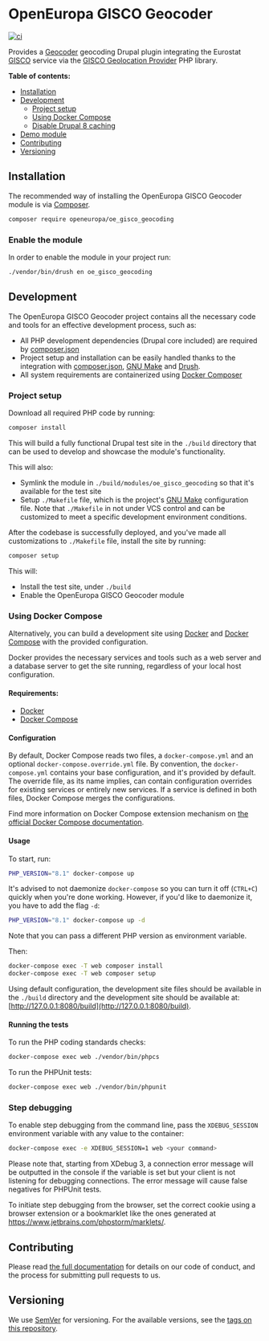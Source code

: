 # OpenEuropa GISCO Geocoder

[![ci](https://github.com/openeuropa/oe_gisco_geocoding/actions/workflows/ci.yml/badge.svg)](https://github.com/openeuropa/oe_gisco_geocoding/actions/workflows/ci.yml)

Provides a [Geocoder](https://www.drupal.org/project/geocoder) geocoding Drupal plugin integrating the Eurostat [GISCO](https://ec.europa.eu/eurostat/web/gisco) service via the [GISCO Geolocation Provider](https://github.com/openeuropa/gisco-geocoding-provider) PHP library.

**Table of contents:**

- [Installation](#installation)
- [Development](#development)
  - [Project setup](#project-setup)
  - [Using Docker Compose](#using-docker-compose)
  - [Disable Drupal 8 caching](#disable-drupal-8-caching)
- [Demo module](#demo-module)
- [Contributing](#contributing)
- [Versioning](#versioning)

## Installation

The recommended way of installing the OpenEuropa GISCO Geocoder module is via [Composer][1].

```bash
composer require openeuropa/oe_gisco_geocoding
```

### Enable the module

In order to enable the module in your project run:

```bash
./vendor/bin/drush en oe_gisco_geocoding
```

## Development

The OpenEuropa GISCO Geocoder project contains all the necessary code and tools for an effective development process, such as:

- All PHP development dependencies (Drupal core included) are required by [composer.json](composer.json)
- Project setup and installation can be easily handled thanks to the integration with [composer.json](composer.json), [GNU Make][4] and [Drush][3].
- All system requirements are containerized using [Docker Composer][2]

### Project setup

Download all required PHP code by running:

```bash
composer install
```

This will build a fully functional Drupal test site in the `./build` directory that can be used to develop and showcase the module's functionality.

This will also:

- Symlink the module in  `./build/modules/oe_gisco_geocoding` so that it's available for the test site
- Setup `./Makefile` file, which is the project's [GNU Make][4] configuration file. Note that `./Makefile` in not under VCS control and can be customized to meet a specific development environment conditions.

After the codebase is successfully deployed, and you've made all customizations to `./Makefile` file, install the site by running:

```bash
composer setup
```

This will:

- Install the test site, under `./build`
- Enable the OpenEuropa GISCO Geocoder module

### Using Docker Compose

Alternatively, you can build a development site using [Docker][5] and [Docker Compose][2] with the provided configuration.

Docker provides the necessary services and tools such as a web server and a database server to get the site running, regardless of your local host configuration.

#### Requirements:

- [Docker][5]
- [Docker Compose][2]

#### Configuration

By default, Docker Compose reads two files, a `docker-compose.yml` and an optional `docker-compose.override.yml` file. By convention, the `docker-compose.yml` contains your base configuration, and it's provided by default. The override file, as its name implies, can contain configuration overrides for existing services or entirely new services. If a service is defined in both files, Docker Compose merges the configurations.

Find more information on Docker Compose extension mechanism on [the official Docker Compose documentation](https://docs.docker.com/compose/extends/).

#### Usage

To start, run:

```bash
PHP_VERSION="8.1" docker-compose up
```

It's advised to not daemonize `docker-compose` so you can turn it off (`CTRL+C`) quickly when you're done working. However, if you'd like to daemonize it, you have to add the flag `-d`:

```bash
PHP_VERSION="8.1" docker-compose up -d
```

Note that you can pass a different PHP version as environment variable.

Then:

```bash
docker-compose exec -T web composer install
docker-compose exec -T web composer setup
```

Using default configuration, the development site files should be available in the `./build` directory and the development site should be available at: [http://127.0.0.1:8080/build](http://127.0.0.1:8080/build).

#### Running the tests

To run the PHP coding standards checks:

```bash
docker-compose exec web ./vendor/bin/phpcs
```

To run the PHPUnit tests:

```bash
docker-compose exec web ./vendor/bin/phpunit
```

### Step debugging

To enable step debugging from the command line, pass the `XDEBUG_SESSION` environment variable with any value to the container:

```bash
docker-compose exec -e XDEBUG_SESSION=1 web <your command>
```

Please note that, starting from XDebug 3, a connection error message will be outputted in the console if the variable is set but your client is not listening for debugging connections. The error message will cause false negatives for PHPUnit tests.

To initiate step debugging from the browser, set the correct cookie using a browser extension or a bookmarklet like the ones generated at https://www.jetbrains.com/phpstorm/marklets/.

## Contributing

Please read [the full documentation](https://github.com/openeuropa/openeuropa) for details on our code of conduct, and the process for submitting pull requests to us.

## Versioning

We use [SemVer](http://semver.org/) for versioning. For the available versions, see the [tags on this repository](https://github.com/openeuropa/oe_gisco_geocoding/tags).

[1]: https://www.drupal.org/docs/develop/using-composer/using-composer-to-manage-drupal-site-dependencies#managing-contributed
[2]: https://docs.docker.com/compose
[3]: https://www.drush.org/
[4]: https://www.gnu.org/software/make/
[5]: https://www.docker.com/get-docker
